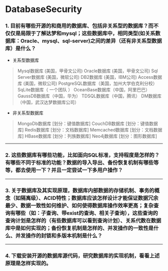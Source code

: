# DatabaseSecurity

### 1. 目前有哪些开源的和商用的数据库、包括非关系型的数据库？而不仅仅是局限于了解达梦和mysql；这些数据库中，相同类型(如关系数据库：Oracle、mysql、sql-server)之间的差异（还有非关系型数据库）是什么？

* 关系型数据库
> Mysql数据库 (美国，甲骨文公司)
> Oracle数据库 (美国，甲骨文公司)
> Sql Server数据库 (美国，微软公司)
> DB2数据库 (美国，IBM公司)
> Access数据库 (美国，微软公司)
> PostgreSQL数据库（美国，加州大学伯克利分校）
> SqLite数据库（ 一个团队 ）
> OceanBase数据库（中国，阿里巴巴）
> GaussDB数据库（中国，华为）
> TDSQL数据库（中国，腾讯）
> DM数据库 （中国，武汉达梦数据库公司）

* 非关系型数据库
> MongoDb数据库 [划分：键值数据库]
> CouchDB数据库 [划分：键值数据库]
> Redis数据库 [划分：文档数据库]
> Memcached数据库 [划分：文档数据库]
> HBase数据库 [划分：列族数据库]
> Neo4j数据库 [划分：图形数据库]

***
### 2. 这些数据库有哪些功能，比如面向SQL标准，支持程度是怎样的？有哪些不同于标准的功能？数据的导入导出、备份恢复机制有哪些等等，都去使用一下？并且一定尝试一下多用户操作？
***
### 3. 关于数据库及其实现原理，数据库内部数据的存储机制、事务的概念（如隔离级）、ACID特性；数据库应该怎样设计才能保证数据冗余最少、数据一致性如何维护、如何使得数据库操作效率更高；复杂查询有哪些（如：子查询、带exist的查询、相关子查询），这些查询的查询计划是怎样的（有些数据库可以看到查询计划）、关系代数在数据库中是如何实现的；备份恢复机制是怎样的、并发操作的一致性是什么、并发操作的封锁和多版本机制是什么？
***
### 4. 下载安装开源的数据库源代码，研究数据库的实现机制，看看上述原理是怎样实现的。
